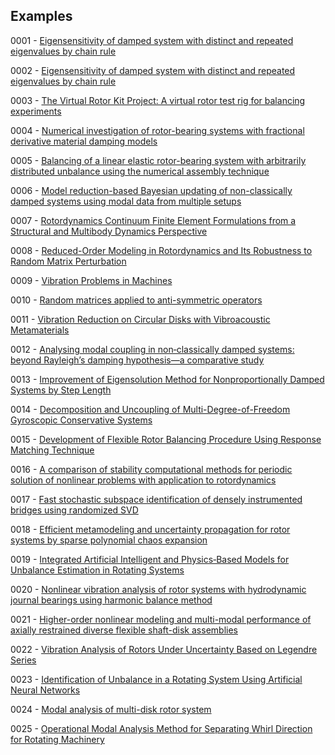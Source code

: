 ## Examples

0001 - [Eigensensitivity of damped system with distinct and repeated eigenvalues by chain rule](https://doi.org/10.1002/nme.7331)

0002 -  [Eigensensitivity of damped system with distinct and repeated eigenvalues by chain rule](https://doi.org/10.1002/nme.7331)

0003 - [The Virtual Rotor Kit Project: A virtual rotor test rig for balancing experiments](https://doi.org/10.1177/03064190231197119)

0004 - [Numerical investigation of rotor-bearing systems with fractional derivative material damping models](http://dx.doi.org/10.24425/bpasts.2023.148610)

0005 - [Balancing of a linear elastic rotor-bearing system with arbitrarily distributed unbalance using the numerical assembly technique](https://doi.org/10.24425/bpasts.2021.138237)

0006 - [Model reduction-based Bayesian updating of non-classically damped systems using modal data from multiple setups](http://dx.doi.org/10.1007/s00707-023-03819-5)

0007 - [Rotordynamics Continuum Finite Element Formulations from a Structural and Multibody Dynamics Perspective](https://www.researchgate.net/publication/378148473_Rotordynamics_Continuum_Finite_Element_Formulations_from_a_Structural_and_Multibody_Dynamics_Perspective)

0008 - [Reduced-Order Modeling in Rotordynamics and Its Robustness to Random Matrix Perturbation](https://doi.org/10.1115/1.4065038)

0009 - [Vibration Problems in Machines](https://www.routledge.com/Vibration-Problems-in-Machines-Diagnosis-and-Resolution/Lees/p/book/9780367367756)

0010 - [Random matrices applied to anti-symmetric operators](https://doi.org/10.1007/s40430-024-04871-5)

0011 - [Vibration Reduction on Circular Disks with Vibroacoustic Metamaterials](https://doi.org/10.3390/app14114637)

0012 - [Analysing modal coupling in non‑classically damped systems: beyond Rayleigh’s damping hypothesis—a comparative study](https://doi.org/10.1007/s42107-024-00999-w)

0013 - [Improvement of Eigensolution Method for Nonproportionally Damped Systems by Step Length](http://dx.doi.org/10.1061/(ASCE)0733-9399(2005)131:5(542))

0014 - [Decomposition and Uncoupling of Multi-Degree-of-Freedom Gyroscopic Conservative Systems](http://dx.doi.org/10.1115/1.4063504)

0015 - [Development of Flexible Rotor Balancing Procedure Using Response Matching Technique](http://dx.doi.org/10.1007/s42417-024-01574-y)

0016 - [A comparison of stability computational methods for periodic solution of nonlinear problems with application to rotordynamics](https://doi.org/10.1007/s11071-012-0744-0)

0017 - [Fast stochastic subspace identification of densely instrumented bridges using randomized SVD](https://doi.org/10.1016/j.ymssp.2024.112264)

0018 - [Efficient metamodeling and uncertainty propagation for rotor systems by sparse polynomial chaos expansion](https://doi.org/10.1016/j.probengmech.2024.103723)

0019 - [Integrated Artificial Intelligent and Physics‑Based Models for Unbalance Estimation in Rotating Systems](https://doi.org/10.1007/s42417-024-01739-9)

0020 - [Nonlinear vibration analysis of rotor systems with hydrodynamic journal bearings using harmonic balance method](https://doi.org/10.1016/j.ijnonlinmec.2024.104992)

0021 - [Higher-order nonlinear modeling and multi-modal performance of axially restrained diverse flexible shaft-disk assemblies](https://doi.org/10.1080/15397734.2024.2411618)

0022 - [Vibration Analysis of Rotors Under Uncertainty Based on Legendre Series](https://doi.org/10.1007/s42417-018-0078-4)

0023 - [Identification of Unbalance in a Rotating System Using Artificial Neural Networks](https://doi.org/10.1007/978-3-031-49791-9_22)

0024 - [Modal analysis of multi-disk rotor system](http://dx.doi.org/10.3126/jiee.v7i1.66238)

0025 - [Operational Modal Analysis Method for Separating Whirl Direction for Rotating Machinery](https://dx.doi.org/10.2139/ssrn.4753499)
